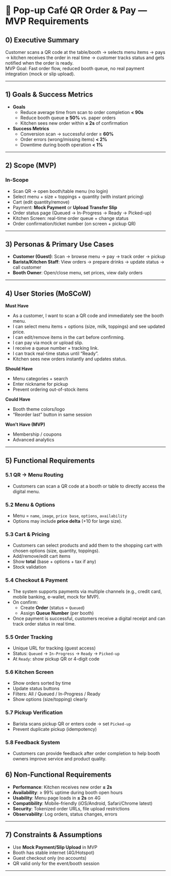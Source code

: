 # 📑 Pop-up Café QR Order & Pay — MVP Requirements

## 0) Executive Summary
Customer scans a QR code at the table/booth → selects menu items → pays → kitchen receives the order in real time → customer tracks status and gets notified when the order is ready.  
MVP Goal: Fast order flow, reduced booth queue, no real payment integration (mock or slip upload).

---

## 1) Goals & Success Metrics
- **Goals**
  - Reduce average time from scan to order completion **< 90s**
  - Reduce booth queue **≥ 50%** vs. paper orders
  - Kitchen sees new order within **≤ 2s** of confirmation
- **Success Metrics**
  - Conversion scan → successful order ≥ **60%**
  - Order errors (wrong/missing items) **< 2%**
  - Downtime during booth operation **< 1%**

---

## 2) Scope (MVP)
### In-Scope
- Scan QR → open booth/table menu (no login)
- Select menu + size + toppings + quantity (with instant pricing)
- Cart (edit quantity/remove)
- Payment: **Mock Payment** or **Upload Transfer Slip**
- Order status page (Queued → In-Progress → Ready → Picked-up)
- Kitchen Screen: real-time order queue + change status
- Order confirmation/ticket number (on screen + pickup QR)

---

## 3) Personas & Primary Use Cases
- **Customer (Guest)**: Scan → browse menu → pay → track order → pickup  
- **Barista/Kitchen Staff**: View orders → prepare drinks → update status → call customer  
- **Booth Owner**: Open/close menu, set prices, view daily orders  

---

## 4) User Stories (MoSCoW)
**Must Have**
- As a customer, I want to scan a QR code and immediately see the booth menu.  
- I can select menu items + options (size, milk, toppings) and see updated price.  
- I can edit/remove items in the cart before confirming.  
- I can pay via mock or upload slip.  
- I receive a queue number + tracking link.  
- I can track real-time status until “Ready”.  
- Kitchen sees new orders instantly and updates status.  

**Should Have**
- Menu categories + search  
- Enter nickname for pickup  
- Prevent ordering out-of-stock items  

**Could Have**
- Booth theme colors/logo  
- “Reorder last” button in same session  

**Won’t Have (MVP)**
- Membership / coupons  
- Advanced analytics  

---

## 5) Functional Requirements
### 5.1 QR → Menu Routing
- Customers can scan a QR code at a booth or table to directly access the digital menu.

### 5.2 Menu & Options
- Menu = `name`, `image`, `price base`, `options`, `availability`  
- Options may include **price delta** (+10 for large size).

### 5.3 Cart & Pricing
- Customers can select products and add them to the shopping cart with chosen options (size, quantity, toppings).
- Add/remove/edit cart items  
- Show **total** (base + options + tax if any)  
- Stock validation  

### 5.4 Checkout & Payment
- The system supports payments via multiple channels (e.g., credit card, mobile banking, e-wallet, mock for MVP).
- On confirm:  
  - Create **Order** (status = `Queued`)  
  - Assign **Queue Number** (per booth)  
- Once payment is successful, customers receive a digital receipt and can track order status in real time.

### 5.5 Order Tracking
- Unique URL for tracking (guest access)  
- Status: `Queued` → `In-Progress` → `Ready` → `Picked-up`  
- At `Ready`: show pickup QR or 4-digit code  

### 5.6 Kitchen Screen
- Show orders sorted by time  
- Update status buttons  
- Filters: All / Queued / In-Progress / Ready  
- Show options (size/topping) clearly  

### 5.7 Pickup Verification
- Barista scans pickup QR or enters code → set `Picked-up`  
- Prevent duplicate pickup (idempotency)

### 5.8 Feedback System
- Customers can provide feedback after order completion to help booth owners improve service and product quality.


## 6) Non-Functional Requirements
- **Performance**: Kitchen receives new order **≤ 2s**  
- **Availability**: ≥ 99% uptime during booth open hours  
- **Usability**: Menu page loads in **≤ 2s** on 4G  
- **Compatibility**: Mobile-friendly (iOS/Android, Safari/Chrome latest)  
- **Security**: Tokenized order URLs, file upload restrictions  
- **Observability**: Log orders, status changes, errors  

---

## 7) Constraints & Assumptions
- Use **Mock Payment/Slip Upload** in MVP  
- Booth has stable internet (4G/Hotspot)  
- Guest checkout only (no accounts)  
- QR valid only for the event/booth session  

---
